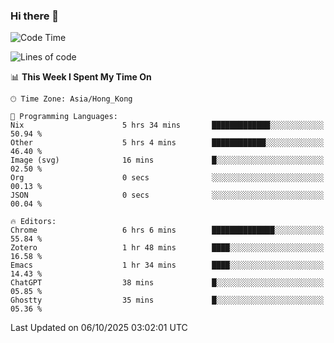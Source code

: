 ### Hi there 👋

<!--
**nicehiro/nicehiro** is a ✨ _special_ ✨ repository because its `README.md` (this file) appears on your GitHub profile.

Here are some ideas to get you started:

- 🔭 I’m currently working on ...
- 🌱 I’m currently learning ...
- 👯 I’m looking to collaborate on ...
- 🤔 I’m looking for help with ...
- 💬 Ask me about ...
- 📫 How to reach me: ...
- 😄 Pronouns: ...
- ⚡ Fun fact: ...
-->

<!--START_SECTION:waka-->
![Code Time](http://img.shields.io/badge/Code%20Time-1%2C120%20hrs%2021%20mins-blue)

![Lines of code](https://img.shields.io/badge/From%20Hello%20World%20I%27ve%20Written-1.9%20million%20lines%20of%20code-blue)

📊 **This Week I Spent My Time On** 

```text
🕑︎ Time Zone: Asia/Hong_Kong

💬 Programming Languages: 
Nix                      5 hrs 34 mins       █████████████░░░░░░░░░░░░   50.94 % 
Other                    5 hrs 4 mins        ████████████░░░░░░░░░░░░░   46.40 % 
Image (svg)              16 mins             █░░░░░░░░░░░░░░░░░░░░░░░░   02.50 % 
Org                      0 secs              ░░░░░░░░░░░░░░░░░░░░░░░░░   00.13 % 
JSON                     0 secs              ░░░░░░░░░░░░░░░░░░░░░░░░░   00.04 % 

🔥 Editors: 
Chrome                   6 hrs 6 mins        ██████████████░░░░░░░░░░░   55.84 % 
Zotero                   1 hr 48 mins        ████░░░░░░░░░░░░░░░░░░░░░   16.58 % 
Emacs                    1 hr 34 mins        ████░░░░░░░░░░░░░░░░░░░░░   14.43 % 
ChatGPT                  38 mins             █░░░░░░░░░░░░░░░░░░░░░░░░   05.85 % 
Ghostty                  35 mins             █░░░░░░░░░░░░░░░░░░░░░░░░   05.36 % 
```


 Last Updated on 06/10/2025 03:02:01 UTC
<!--END_SECTION:waka-->
